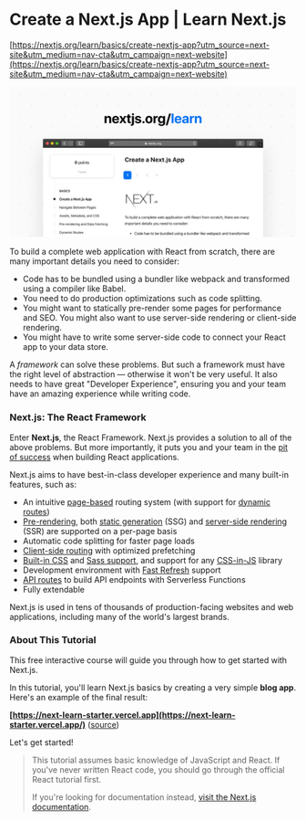 # Create a Next.js App | Learn Next.js

[https://nextjs.org/learn/basics/create-nextjs-app?utm_source=next-site&utm_medium=nav-cta&utm_campaign=next-website](https://nextjs.org/learn/basics/create-nextjs-app?utm_source=next-site&utm_medium=nav-cta&utm_campaign=next-website)

![learn-twitter.png](Create%20a%20N%20cfdb8/learn-twitter.png)

To build a complete web application with React from scratch, there are many important details you need to consider:

- Code has to be bundled using a bundler like webpack and transformed using a compiler like Babel.
- You need to do production optimizations such as code splitting.
- You might want to statically pre-render some pages for performance and SEO. You might also want to use server-side rendering or client-side rendering.
- You might have to write some server-side code to connect your React app to your data store.

A *framework* can solve these problems. But such a framework must have the right level of abstraction — otherwise it won't be very useful. It also needs to have great "Developer Experience", ensuring you and your team have an amazing experience while writing code.

### Next.js: The React Framework

Enter **Next.js**, the React Framework. Next.js provides a solution to all of the above problems. But more importantly, it puts you and your team in the [pit of success](https://blog.codinghorror.com/falling-into-the-pit-of-success/) when building React applications.

Next.js aims to have best-in-class developer experience and many built-in features, such as:

- An intuitive [page-based](https://nextjs.org/docs/basic-features/pages) routing system (with support for [dynamic routes](https://nextjs.org/docs/routing/dynamic-routes))
- [Pre-rendering](https://nextjs.org/docs/basic-features/pages#pre-rendering), both [static generation](https://nextjs.org/docs/basic-features/pages#static-generation-recommended) (SSG) and [server-side rendering](https://nextjs.org/docs/basic-features/pages#server-side-rendering) (SSR) are supported on a per-page basis
- Automatic code splitting for faster page loads
- [Client-side routing](https://nextjs.org/docs/routing/introduction#linking-between-pages) with optimized prefetching
- [Built-in CSS](https://nextjs.org/docs/basic-features/built-in-css-support) and [Sass support](https://nextjs.org/docs/basic-features/built-in-css-support#sass-support), and support for any [CSS-in-JS](https://nextjs.org/docs/basic-features/built-in-css-support#css-in-js) library
- Development environment with [Fast Refresh](https://nextjs.org/docs/basic-features/fast-refresh) support
- [API routes](https://nextjs.org/docs/api-routes/introduction) to build API endpoints with Serverless Functions
- Fully extendable

Next.js is used in tens of thousands of production-facing websites and web applications, including many of the world's largest brands.

### About This Tutorial

This free interactive course will guide you through how to get started with Next.js.

In this tutorial, you'll learn Next.js basics by creating a very simple **blog app**. Here's an example of the final result:

**[https://next-learn-starter.vercel.app](https://next-learn-starter.vercel.app/)** ([source](https://github.com/vercel/next-learn/tree/master/basics/demo))

Let's get started!

> This tutorial assumes basic knowledge of JavaScript and React. If you've never written React code, you should go through the official React tutorial first.
> 
> 
> If you're looking for documentation instead, [visit the Next.js documentation](https://nextjs.org/docs/getting-started).
>
